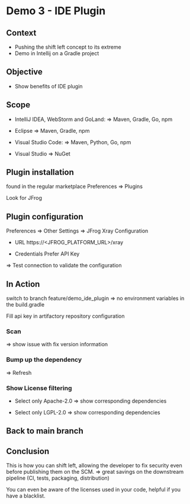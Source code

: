 # Demo 3 - IDE Plugin

## Context

- Pushing the shift left concept to its extreme
- Demo in Intellij on a Gradle project

## Objective

- Show benefits of IDE plugin

## Scope

- IntelliJ IDEA, WebStorm and GoLand:
=> Maven, Gradle, Go, npm
  
- Eclipse
=> Maven, Gradle, npm

- Visual Studio Code:
=> Maven, Python, Go, npm
  
- Visual Studio 
=> NuGet

## Plugin installation

found in the regular marketplace 
Preferences => Plugins

Look for JFrog

## Plugin configuration

Preferences => Other Settings => JFrog Xray Configuration

- URL
https://<JFROG_PLATFORM_URL>/xray

- Credentials
Prefer API Key
  
=> Test connection to validate the configuration

## In Action

switch to branch feature/demo_ide_plugin
=> no environment variables in the build.gradle

Fill api key in artifactory repository configuration

### Scan

=> show issue with fix version information

### Bump up the dependency

=> Refresh

### Show License filtering

- Select only Apache-2.0
=> show corresponding dependencies
  
- Select only LGPL-2.0
  => show corresponding dependencies

## Back to main branch

## Conclusion

This is how you can shift left, allowing the developer to fix security even before publishing them on the SCM.
=> great savings on the downstream pipeline (CI, tests, packaging, distribution)

You can even be aware of the licenses used in your code, helpful if you have a blacklist.